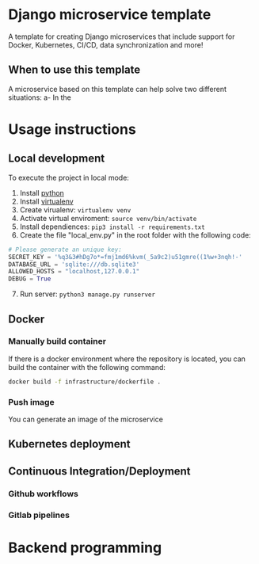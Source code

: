 # Django microservice template
A template for creating Django microservices that include support for Docker, Kubernetes, CI/CD, data synchronization and more!

## When to use this template
A microservice based on this template can help solve two different situations:
a- In the 

# Usage instructions

## Local development
To execute the project in local mode:
1. Install [python](https://www.python.org/downloads/)
2. Install [virtualenv](https://pypi.org/project/virtualenv/)
3. Create virualenv: `virtualenv venv`
4. Activate virtual enviroment: `source venv/bin/activate`
5. Install dependiences: `pip3 install -r requirements.txt`
6. Create the file "local_env.py" in the root folder with the following code:
```python
# Please generate an unique key:
SECRET_KEY = '%q3&3#hDg7o*=fmj1md6%kvm(_5a9c2)u51gmre((1%w+3nqh!-'
DATABASE_URL = 'sqlite:///db.sqlite3'
ALLOWED_HOSTS = "localhost,127.0.0.1"
DEBUG = True
```
7. Run server: `python3 manage.py runserver`

## Docker

### Manually build container
If there is a docker environment where the repository is located, you can build the container with the following command:
```bash
docker build -f infrastructure/dockerfile .
```

### Push image
You can generate an image of the microservice 

## Kubernetes deployment



## Continuous Integration/Deployment

### Github workflows

### Gitlab pipelines


# Backend programming

## 